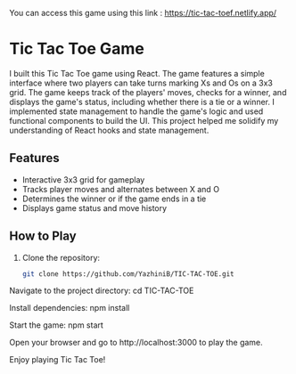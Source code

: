 You can access this game using this link : https://tic-tac-toef.netlify.app/

# Tic Tac Toe Game

I built this Tic Tac Toe game using React. The game features a simple interface where two players can take turns marking Xs and Os on a 3x3 grid. The game keeps track of the players' moves, checks for a winner, and displays the game's status, including whether there is a tie or a winner. I implemented state management to handle the game's logic and used functional components to build the UI. This project helped me solidify my understanding of React hooks and state management.

## Features

- Interactive 3x3 grid for gameplay
- Tracks player moves and alternates between X and O
- Determines the winner or if the game ends in a tie
- Displays game status and move history

## How to Play

1. Clone the repository:
   ```sh
   git clone https://github.com/YazhiniB/TIC-TAC-TOE.git

Navigate to the project directory:
cd TIC-TAC-TOE

Install dependencies:
npm install

Start the game:
npm start

Open your browser and go to http://localhost:3000 to play the game.

Enjoy playing Tic Tac Toe!
